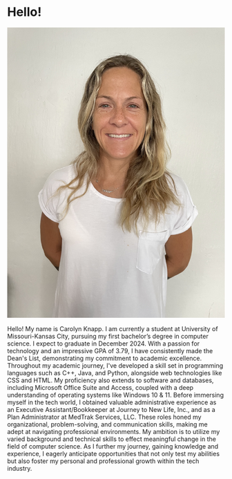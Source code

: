 # Hello!

![Carolyn Knapp](https://github.com/c-knapp-3/c-knapp-3.github.io/blob/main/portfolio_pic.jpg)

Hello! My name is Carolyn Knapp. I am currently a student at University of Missouri-Kansas City, pursuing my first bachelor’s degree in computer science. I expect to graduate in December 2024. With a passion for technology and an impressive GPA of 3.79, I have consistently made the Dean's List, demonstrating my commitment to academic excellence.
Throughout my academic journey, I've developed a skill set in programming languages such as C++, Java, and Python, alongside web technologies like CSS and HTML. My proficiency also extends to software and databases, including Microsoft Office Suite and Access, coupled with a deep understanding of operating systems like Windows 10 & 11.
Before immersing myself in the tech world, I obtained valuable administrative experience as an Executive Assistant/Bookkeeper at Journey to New Life, Inc., and as a Plan Administrator at MedTrak Services, LLC. These roles honed my organizational, problem-solving, and communication skills, making me adept at navigating professional environments.
My ambition is to utilize my varied background and technical skills to effect meaningful change in the field of computer science. As I further my journey, gaining knowledge and experience, I eagerly anticipate opportunities that not only test my abilities but also foster my personal and professional growth within the tech industry.
